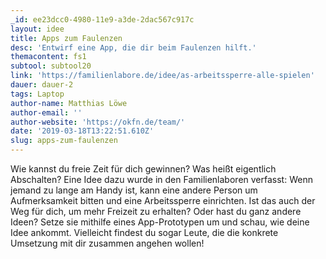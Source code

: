 ```yaml
---
_id: ee23dcc0-4980-11e9-a3de-2dac567c917c
layout: idee
title: Apps zum Faulenzen
desc: 'Entwirf eine App, die dir beim Faulenzen hilft.'
themacontent: fs1
subtool: subtool20
link: 'https://familienlabore.de/idee/as-arbeitssperre-alle-spielen'
dauer: dauer-2
tags: Laptop
author-name: Matthias Löwe
author-email: ''
author-website: 'https://okfn.de/team/'
date: '2019-03-18T13:22:51.610Z'
slug: apps-zum-faulenzen
---
```

Wie kannst du freie Zeit für dich gewinnen? Was heißt eigentlich Abschalten? Eine Idee dazu wurde in den Familienlaboren verfasst: Wenn jemand zu lange am Handy ist, kann eine andere Person um Aufmerksamkeit bitten und eine Arbeitssperre einrichten. Ist das auch der Weg für dich, um mehr Freizeit zu erhalten? Oder hast du ganz andere Ideen? Setze sie mithilfe eines App-Prototypen um und schau, wie deine Idee ankommt. Vielleicht findest du sogar Leute, die die konkrete Umsetzung mit dir zusammen angehen wollen!
